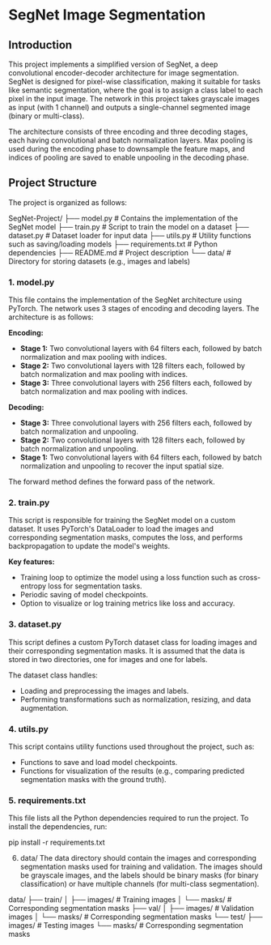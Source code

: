 # SegNet Image Segmentation

## Introduction
This project implements a simplified version of SegNet, a deep convolutional encoder-decoder architecture for image segmentation. SegNet is designed for pixel-wise classification, making it suitable for tasks like semantic segmentation, where the goal is to assign a class label to each pixel in the input image. The network in this project takes grayscale images as input (with 1 channel) and outputs a single-channel segmented image (binary or multi-class).

The architecture consists of three encoding and three decoding stages, each having convolutional and batch normalization layers. Max pooling is used during the encoding phase to downsample the feature maps, and indices of pooling are saved to enable unpooling in the decoding phase.

## Project Structure
The project is organized as follows:

SegNet-Project/ 
├── model.py # Contains the implementation of the SegNet model 
├── train.py # Script to train the model on a dataset 
├── dataset.py # Dataset loader for input data 
├── utils.py # Utility functions such as saving/loading models 
├── requirements.txt # Python dependencies 
├── README.md # Project description 
└── data/ # Directory for storing datasets (e.g., images and labels)



### 1. model.py
This file contains the implementation of the SegNet architecture using PyTorch. The network uses 3 stages of encoding and decoding layers. The architecture is as follows:

**Encoding:**
- **Stage 1:** Two convolutional layers with 64 filters each, followed by batch normalization and max pooling with indices.
- **Stage 2:** Two convolutional layers with 128 filters each, followed by batch normalization and max pooling with indices.
- **Stage 3:** Three convolutional layers with 256 filters each, followed by batch normalization and max pooling with indices.

**Decoding:**
- **Stage 3:** Three convolutional layers with 256 filters each, followed by batch normalization and unpooling.
- **Stage 2:** Two convolutional layers with 128 filters each, followed by batch normalization and unpooling.
- **Stage 1:** Two convolutional layers with 64 filters each, followed by batch normalization and unpooling to recover the input spatial size.

The forward method defines the forward pass of the network.

### 2. train.py
This script is responsible for training the SegNet model on a custom dataset. It uses PyTorch's DataLoader to load the images and corresponding segmentation masks, computes the loss, and performs backpropagation to update the model's weights.

**Key features:**
- Training loop to optimize the model using a loss function such as cross-entropy loss for segmentation tasks.
- Periodic saving of model checkpoints.
- Option to visualize or log training metrics like loss and accuracy.

### 3. dataset.py
This script defines a custom PyTorch dataset class for loading images and their corresponding segmentation masks. It is assumed that the data is stored in two directories, one for images and one for labels.

The dataset class handles:
- Loading and preprocessing the images and labels.
- Performing transformations such as normalization, resizing, and data augmentation.

### 4. utils.py
This script contains utility functions used throughout the project, such as:
- Functions to save and load model checkpoints.
- Functions for visualization of the results (e.g., comparing predicted segmentation masks with the ground truth).

### 5. requirements.txt
This file lists all the Python dependencies required to run the project. To install the dependencies, run:

pip install -r requirements.txt


6. data/
The data directory should contain the images and corresponding segmentation masks used for training and validation. The images should be grayscale images, and the labels should be binary masks (for binary classification) or have multiple channels (for multi-class segmentation).

data/
├── train/
│   ├── images/       # Training images
│   └── masks/        # Corresponding segmentation masks
├── val/
│   ├── images/       # Validation images
│   └── masks/        # Corresponding segmentation masks
└── test/
    ├── images/       # Testing images
    └── masks/        # Corresponding segmentation masks
